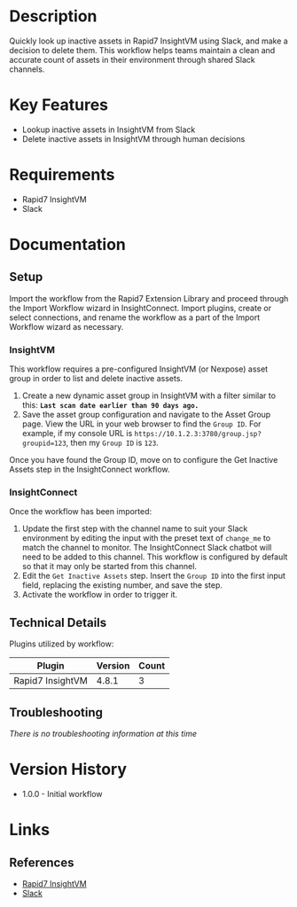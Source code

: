 # Description

Quickly look up inactive assets in Rapid7 InsightVM using Slack, and make a decision to delete them. This workflow helps teams maintain a clean and accurate count of assets in their environment through shared Slack channels.

# Key Features

* Lookup inactive assets in InsightVM from Slack
* Delete inactive assets in InsightVM through human decisions

# Requirements

* Rapid7 InsightVM
* Slack

# Documentation

## Setup

Import the workflow from the Rapid7 Extension Library and proceed through the Import Workflow wizard in InsightConnect. Import plugins, create or select connections, and rename the workflow as a part of the Import Workflow wizard as necessary.

### InsightVM

This workflow requires a pre-configured InsightVM (or Nexpose) asset group in order to list and delete inactive assets.

1. Create a new dynamic asset group in InsightVM with a filter similar to this: **`Last scan date earlier than 90 days ago.`**
2. Save the asset group configuration and navigate to the Asset Group page. View the URL in your web browser to find the `Group ID`. For example, if my console URL is `https://10.1.2.3:3780/group.jsp?groupid=123`, then my `Group ID` is `123`.

Once you have found the Group ID, move on to configure the Get Inactive Assets step in the InsightConnect workflow.

### InsightConnect

Once the workflow has been imported:
1. Update the first step with the channel name to suit your Slack environment by editing the input with the preset text of `change_me` to match the channel to monitor. The InsightConnect Slack chatbot will need to be added to this channel. This workflow is configured by default so that it may only be started from this channel.
2. Edit the `Get Inactive Assets` step. Insert the `Group ID` into the first input field, replacing the existing number, and save the step.
3. Activate the workflow in order to trigger it.

## Technical Details

Plugins utilized by workflow:

|Plugin|Version|Count|
|----|----|--------|
|Rapid7 InsightVM|4.8.1|3|

## Troubleshooting

_There is no troubleshooting information at this time_

# Version History

* 1.0.0 - Initial workflow

# Links

## References

* [Rapid7 InsightVM](https://www.rapid7.com/products/insightvm)
* [Slack](https://docs.rapid7.com/insightconnect/configure-slack-for-chatops)
